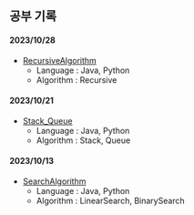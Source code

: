 ## 공부 기록

#### 2023/10/28
- [RecursiveAlgorithm](RecursiveAlgorithm/)
  - Language : Java, Python
  - Algorithm : Recursive

#### 2023/10/21
- [Stack_Queue](Stack_Queue/)
  - Language : Java, Python
  - Algorithm : Stack, Queue

#### 2023/10/13
- [SearchAlgorithm](SearchAlgorithm/)
  - Language : Java, Python
  - Algorithm : LinearSearch, BinarySearch 

